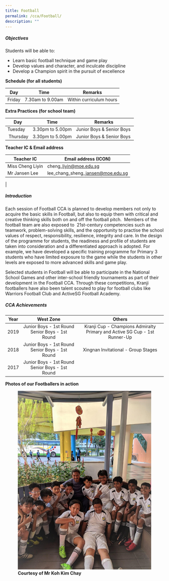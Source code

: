 ```yaml
---
title: Football
permalink: /cca/Football/
description: ""
---
```

##### **Objectives**

  
Students will be able to:  
  

*   Learn basic football technique and game play
*   Develop values and character, and inculcate discipline
*   Develop a Champion spirit in the pursuit of excellence

  

**Schedule (for all students)**

  

| Day | Time | Remarks |
| --- | --- | --- |
| Friday | 7.30am to 9.00am | Within curriculum hours |

  

**Extra Practices (for school team)**

  

| Day | Time | Remarks |
| --- | --- | --- |
| Tuesday | 3.30pm to 5.00pm | Junior Boys & Senior Boys |
|  Thursday | 3.30pm to 5.00pm | Junior Boys & Senior Boys  |

  

**Teacher IC & Email address**


| Teacher IC | Email address (ICON) |
| --- | --- |
| Miss Cheng Liyin | cheng\_liyin@moe.edu.sg |
| Mr Jansen Lee | lee\_chang\_sheng\_jansen@moe.edu.sg  
 |

##### **Introduction**
  

Each session of Football CCA is planned to develop members not only to acquire the basic skills in Football, but also to equip them with critical and creative thinking skills both on and off the football pitch.  Members of the football team are also exposed to  21st-century competencies such as teamwork, problem-solving skills, and the opportunity to practise the school values of respect, responsibility, resilience, integrity and care. In the design of the programme for students, the readiness and profile of students are taken into consideration and a differentiated approach is adopted. For example, we have developed a specific training programme for Primary 3 students who have limited exposure to the game while the students in other levels are exposed to more advanced skills and game play. 

Selected students in Football will be able to participate in the National School Games and other inter-school friendly tournaments as part of their development in the Football CCA. Through these competitions, Kranji footballers have also been talent scouted to play for football clubs like Warriors Football Club and ActiveSG Football Academy. 

  

##### **CCA Achievements**

|  Year  |                     West Zone                    |                                   Others                                   |
|:------:|:------------------------------------------------:|:--------------------------------------------------------------------------:|
|  2019  | Junior Boys - 1st Round Senior Boys - 1st Round  | Kranji Cup - Champions Admiralty Primary and Active SG Cup - 1st Runner-Up |
|  2018  | Junior Boys - 1st Round Senior Boys - 1st Round  | Xingnan Invitational - Group Stages                                        |
|  2017  | Junior Boys - 1st Round Senior Boys - 1st Round  |                                                                            |
  

**Photos of our Footballers in action**

<figure>

<img style="width:100%;height:50%" src="/images/Our%20Curriculum/Departments/CCA/Football/F1.jpg">

<figcaption> <strong> Courtesy of Mr Koh Kim Chay </strong> </figcaption>

</figure>

